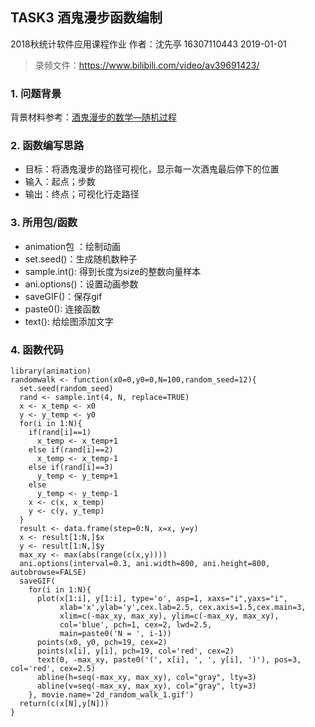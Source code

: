 ﻿TASK3 酒鬼漫步函数编制
------
2018秋统计软件应用课程作业
作者：沈先亭 16307110443
2019-01-01

> 录频文件：https://www.bilibili.com/video/av39691423/

### 1. 问题背景
背景材料参考：[酒鬼漫步的数学—随机过程][1]

### 2. 函数编写思路
 - 目标：将酒鬼漫步的路径可视化，显示每一次酒鬼最后停下的位置
 - 输入：起点；步数
 - 输出：终点；可视化行走路径

### 3. 所用包/函数

 - animation包 ：绘制动画
 - set.seed()：生成随机数种子
 - sample.int(): 得到长度为size的整数向量样本
 - ani.options()：设置动画参数
 - saveGIF()：保存gif
 - paste0(): 连接函数
 - text(): 给绘图添加文字
 

### 4. 函数代码

```{r}
library(animation)  
randomwalk <- function(x0=0,y0=0,N=100,random_seed=12){
  set.seed(random_seed) 
  rand <- sample.int(4, N, replace=TRUE)   
  x <- x_temp <- x0
  y <- y_temp <- y0
  for(i in 1:N){
    if(rand[i]==1)           
      x_temp <- x_temp+1
    else if(rand[i]==2)     
      x_temp <- x_temp-1
    else if(rand[i]==3)       
      y_temp <- y_temp+1
    else                      
      y_temp <- y_temp-1
    x <- c(x, x_temp)
    y <- c(y, y_temp)
  }
  result <- data.frame(step=0:N, x=x, y=y)  
  x <- result[1:N,]$x
  y <- result[1:N,]$y
  max_xy <- max(abs(range(c(x,y))))   
  ani.options(interval=0.3, ani.width=800, ani.height=800, autobrowse=FALSE) 
  saveGIF(
    for(i in 1:N){
      plot(x[1:i], y[1:i], type='o', asp=1, xaxs="i",yaxs="i",
           xlab='x',ylab='y',cex.lab=2.5, cex.axis=1.5,cex.main=3,
           xlim=c(-max_xy, max_xy), ylim=c(-max_xy, max_xy), 
           col='blue', pch=1, cex=2, lwd=2.5, 
           main=paste0('N = ', i-1))
      points(x0, y0, pch=19, cex=2)    
      points(x[i], y[i], pch=19, col='red', cex=2)   
      text(0, -max_xy, paste0('(', x[i], ', ', y[i], ')'), pos=3, col='red', cex=2.5) 
      abline(h=seq(-max_xy, max_xy), col="gray", lty=3)   
      abline(v=seq(-max_xy, max_xy), col="gray", lty=3)   
    }, movie.name='2d_random_walk_1.gif')
  return(c(x[N],y[N]))   
}
```
  [1]: http://blog.sciencenet.cn/blog-677221-1071588.html
  
